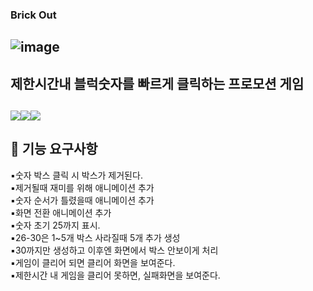 
### Brick Out

![image](https://github.com/ckk914/BrickOut/assets/50573460/218f477a-06a8-4aca-8517-5fa04916b5f2)
---
 ## 제한시간내 블럭숫자를 빠르게 클릭하는 프로모션 게임<br>
 <img src="https://img.shields.io/badge/language-html-red.svg?style=flat-square"/><img src="https://img.shields.io/badge/language-css-blue.svg?style=flat-square"/><img src="https://img.shields.io/badge/language-js-yellow.svg?style=flat-square"/>
---
## 🎯 기능 요구사항  
 ▪숫자 박스 클릭 시 박스가 제거된다.  
 ▪제거될때 재미를 위해 애니메이션 추가<br>
 ▪숫자 순서가 틀렸을때 애니메이션 추가<br>
 ▪화면 전환 애니메이션 추가<br>
 ▪숫자 초기 25까지 표시.<br>
 ▪26-30은 1~5개 박스 사라질때 5개 추가 생성<br>
 ▪30까지만 생성하고 이후엔 화면에서 박스 안보이게 처리<br>
 ▪게임이 클리어 되면 클리어 화면을 보여준다.<br>
 ▪제한시간 내 게임을 클리어 못하면, 실패화면을 보여준다.<br>
